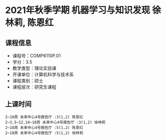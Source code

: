 # 2021年秋季学期 机器学习与知识发现 徐林莉, 陈恩红






## 课程信息

- 课程号：COMP6110P.01
- 学分：3.5
- 教学类型：理论实验课
- 开课单位：计算机科学与技术系
- 课程类别：硕士
- 课程层次：研究生课程

## 上课时间

```
2~18周 未来中心4号报告厅 :3(1,2) 陈恩红
2~3,5~12,14~18周 未来中心4号报告厅 :3(1,2) 徐林莉
2~18周 未来中心4号报告厅 :5(1,2) 陈恩红
2~18周 未来中心4号报告厅 :5(1,2) 徐林莉
```

